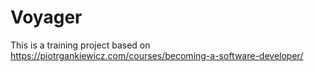 # Voyager
This is a training project based on https://piotrgankiewicz.com/courses/becoming-a-software-developer/
